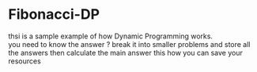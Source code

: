 # Fibonacci-DP
thsi is a sample example of how Dynamic Programming works. </br>
you need to know the answer ? break it into smaller problems and store all the answers then calculate the main answer
this how you can save your resources
